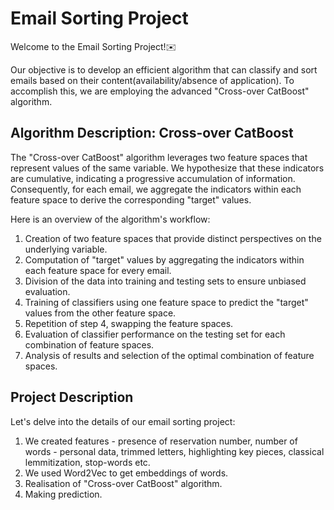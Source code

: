 # Email Sorting Project

Welcome to the Email Sorting Project!✉️

Our objective is to develop an efficient algorithm that can classify and sort emails based on their content(availability/absence of application). To accomplish this, we are employing the advanced "Cross-over CatBoost" algorithm.

## Algorithm Description: Cross-over CatBoost

The "Cross-over CatBoost" algorithm leverages two feature spaces that represent values of the same variable. We hypothesize that these indicators are cumulative, indicating a progressive accumulation of information. Consequently, for each email, we aggregate the indicators within each feature space to derive the corresponding "target" values.

Here is an overview of the algorithm's workflow:

1. Creation of two feature spaces that provide distinct perspectives on the underlying variable.
2. Computation of "target" values by aggregating the indicators within each feature space for every email.
3. Division of the data into training and testing sets to ensure unbiased evaluation.
4. Training of classifiers using one feature space to predict the "target" values from the other feature space.
5. Repetition of step 4, swapping the feature spaces.
6. Evaluation of classifier performance on the testing set for each combination of feature spaces.
7. Analysis of results and selection of the optimal combination of feature spaces.

## Project Description

Let's delve into the details of our email sorting project:

1. We created features - presence of reservation number, number of words - personal data, trimmed letters, highlighting key pieces, classical lemmitization, stop-words etc.
2. We used Word2Vec to get embeddings of words.
3. Realisation of "Cross-over CatBoost" algorithm.
4. Making prediction.
